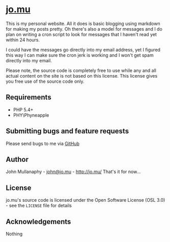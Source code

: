 [jo.mu](http://jo.mu/)
================================================================================

This is my personal website. All it does is basic blogging using markdown for
making my posts pretty. Oh there's also a model for messages and I do plan on
writing a cron script to look for messages that I haven't read yet within 24
hours.

I could have the messages go directly into my email address, yet I figured this
way I can make sure the cron jerk is working and I won't get spam directly into
my email.

Please note, the source code is completely free to use while any and all actual
content on the site is not based on this license. This license gives you free
use of the source code only.

Requirements
------------

- PHP 5.4+
- PHY\Phyneapple

Submitting bugs and feature requests
------------------------------------

Please send bugs to me via
[GitHub](https://github.com/mullanaphy/jo.mu/issues)

Author
------

John Mullanaphy - <john@jo.mu> - <http://jo.mu/>
That's it for now...

License
-------

jo.mu's source code is licensed under the Open Software License (OSL 3.0) -
see the `LICENSE` file for details

Acknowledgements
----------------

Nothing